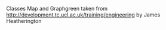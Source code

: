 Classes Map and Graphgreen taken from http://development.tc.ucl.ac.uk/training/engineering
by James Heatherington
